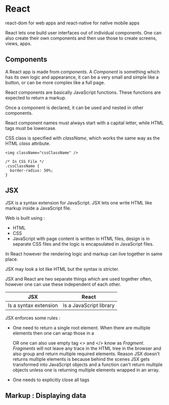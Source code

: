 #  React

react-dom for web apps and react-native for native mobile apps

React lets one build user interfaces out of individual components. One can also
create their own components and then use those to create screens, views, apps.



## Components

A React app is made from *components*. A *Component* is something which has its
own logic and appearance, it can be a very small and simple like a button, or can
be more complex like a full page.

React components are basically JavaScript functions. These functions are expected
to return a markup.

Once a component is declared, it can be used and nested in other components.

React component names must always start with a capital letter, while HTML tags 
must be lowercase. 

CSS class is specified with *className*, which works the same way as the HTML 
*class* attribute.

```
<img className="cssClassName" />

/* In CSS File */
.cssClassName {
  border-radius: 50%;
}
```

## JSX

JSX is a syntax extension for JavaScript. JSX lets one write HTML like markup inside
a JavaScript file.

Web is built using :
- HTML
- CSS
- JavaScript
with page content is written in HTML files, design is in separate CSS files and
the logic is encapsulated in JavaScript files.

In React however the rendering logic and markup can live together in same place.

JSX may look a lot like HTML but the syntax is stricter.

JSX and React are two separate things which are used together often, however one
can use these independent of each other.

|JSX|React|
|---|---|
|Is a syntax extension|Is a JavaScript library|

JSX enforces some rules :

- One need to return a single root element.
When there are multiple elements then one can wrap those in a <div> OR one can also
use empty tag <> and </> know as *Fragment*. *Fragments* will not leave any trace
in the HTML tree in the browser and also group and return multiple required elements.
Reason JSX doesn't returns multiple elements is because behind the scenes JSX gets
transformed into JavaScript objects and a function can't return multiple objects
unless one is returning multiple elements wrapped in an array.

- One needs to explicitly close all tags

## Markup : Displaying data


